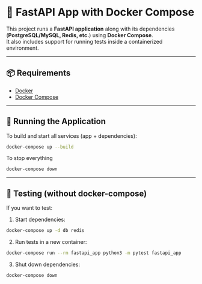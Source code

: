 # 🚀 FastAPI App with Docker Compose

This project runs a **FastAPI application** along with its dependencies (**PostgreSQL/MySQL, Redis, etc.**) using **Docker Compose**.  
It also includes support for running tests inside a containerized environment.

---

## 📦 Requirements

- [Docker](https://docs.docker.com/get-docker/)  
- [Docker Compose](https://docs.docker.com/compose/)

---

## 🏃 Running the Application

To build and start all services (app + dependencies):

```sh
docker-compose up --build
```

To stop everything

```sh
docker-compose down
```
---

## 🏃 Testing (without docker-compose)

If you want to test:
1. Start dependencies:
```sh
docker-compose up -d db redis
```
2. Run tests in a new container:
```sh
docker-compose run --rm fastapi_app python3 -m pytest fastapi_app
```
3. Shut down dependencies:
```sh
docker-compose down
```
